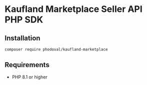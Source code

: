 # Kaufland Marketplace Seller API PHP SDK

## Installation
```bash
composer require phodoval/kaufland-marketplace
```

## Requirements
- PHP 8.1 or higher